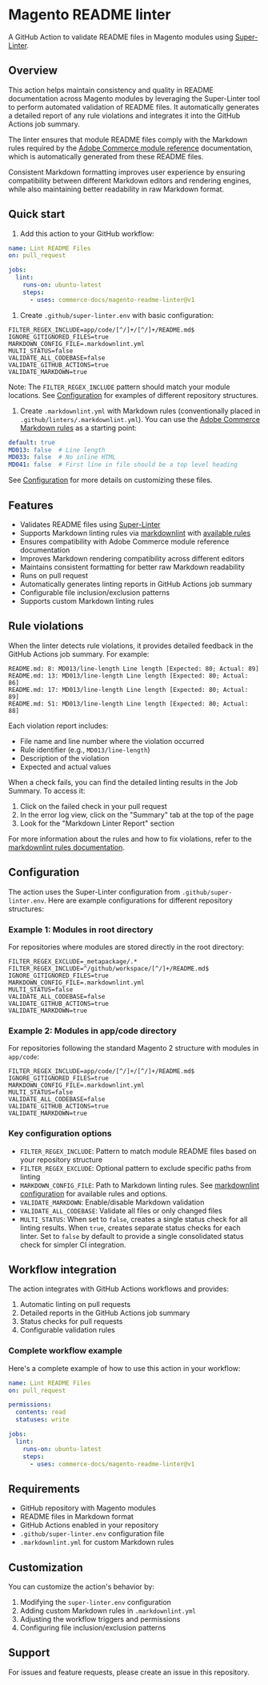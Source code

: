 # Magento README linter

A GitHub Action to validate README files in Magento modules using
[Super-Linter](https://github.com/super-linter/super-linter).

## Overview

This action helps maintain consistency and quality in README documentation across Magento
modules by leveraging the Super-Linter tool to perform automated validation of README
files. It automatically generates a detailed report of any rule violations and integrates
it into the GitHub Actions job summary.

The linter ensures that module README files comply with the Markdown rules required by
the [Adobe Commerce module reference](https://developer.adobe.com/commerce/php/module-reference/)
documentation, which is automatically generated from these README files.

Consistent Markdown formatting improves user experience by ensuring compatibility between
different Markdown editors and rendering engines, while also maintaining better readability
in raw Markdown format.

## Quick start

1. Add this action to your GitHub workflow:

```yaml
name: Lint README Files
on: pull_request

jobs:
  lint:
    runs-on: ubuntu-latest
    steps:
      - uses: commerce-docs/magento-readme-linter@v1
```

1. Create `.github/super-linter.env` with basic configuration:

```env
FILTER_REGEX_INCLUDE=app/code/[^/]+/[^/]+/README.md$
IGNORE_GITIGNORED_FILES=true
MARKDOWN_CONFIG_FILE=.markdownlint.yml
MULTI_STATUS=false
VALIDATE_ALL_CODEBASE=false
VALIDATE_GITHUB_ACTIONS=true
VALIDATE_MARKDOWN=true
```

Note: The `FILTER_REGEX_INCLUDE` pattern should match your module locations. See
[Configuration](#configuration) for examples of different repository structures.

1. Create `.markdownlint.yml` with Markdown rules (conventionally placed in
   `.github/linters/.markdownlint.yml`). You can use the
   [Adobe Commerce Markdown rules](https://github.com/AdobeDocs/commerce-php/blob/main/.github/linters/.markdownlint.yml)
   as a starting point:

```yaml
default: true
MD013: false  # Line length
MD033: false  # No inline HTML
MD041: false  # First line in file should be a top level heading
```

See [Configuration](#configuration) for more details on customizing these files.

## Features

- Validates README files using [Super-Linter](https://github.com/super-linter/super-linter)
- Supports Markdown linting rules via [markdownlint](https://github.com/DavidAnson/markdownlint)
  with [available rules](https://github.com/DavidAnson/markdownlint?tab=readme-ov-file#rules--aliases)
- Ensures compatibility with Adobe Commerce module reference documentation
- Improves Markdown rendering compatibility across different editors
- Maintains consistent formatting for better raw Markdown readability
- Runs on pull request
- Automatically generates linting reports in GitHub Actions job summary
- Configurable file inclusion/exclusion patterns
- Supports custom Markdown linting rules

## Rule violations

When the linter detects rule violations, it provides detailed feedback in the GitHub Actions
job summary. For example:

```text
README.md: 8: MD013/line-length Line length [Expected: 80; Actual: 89]
README.md: 13: MD013/line-length Line length [Expected: 80; Actual: 86]
README.md: 17: MD013/line-length Line length [Expected: 80; Actual: 89]
README.md: 51: MD013/line-length Line length [Expected: 80; Actual: 88]
```

Each violation report includes:

- File name and line number where the violation occurred
- Rule identifier (e.g., `MD013/line-length`)
- Description of the violation
- Expected and actual values

When a check fails, you can find the detailed linting results in the Job Summary. To access it:

1. Click on the failed check in your pull request
2. In the error log view, click on the "Summary" tab at the top of the page
3. Look for the "Markdown Linter Report" section

For more information about the rules and how to fix violations, refer to the
[markdownlint rules documentation](https://github.com/DavidAnson/markdownlint?tab=readme-ov-file#rules--aliases).

## Configuration

The action uses the Super-Linter configuration from `.github/super-linter.env`. Here are
example configurations for different repository structures:

### Example 1: Modules in root directory

For repositories where modules are stored directly in the root directory:

```env
FILTER_REGEX_EXCLUDE=_metapackage/.*
FILTER_REGEX_INCLUDE=^/github/workspace/[^/]+/README.md$
IGNORE_GITIGNORED_FILES=true
MARKDOWN_CONFIG_FILE=.markdownlint.yml
MULTI_STATUS=false
VALIDATE_ALL_CODEBASE=false
VALIDATE_GITHUB_ACTIONS=true
VALIDATE_MARKDOWN=true
```

### Example 2: Modules in app/code directory

For repositories following the standard Magento 2 structure with modules in `app/code`:

```env
FILTER_REGEX_INCLUDE=app/code/[^/]+/[^/]+/README.md$
IGNORE_GITIGNORED_FILES=true
MARKDOWN_CONFIG_FILE=.markdownlint.yml
MULTI_STATUS=false
VALIDATE_ALL_CODEBASE=false
VALIDATE_GITHUB_ACTIONS=true
VALIDATE_MARKDOWN=true
```

### Key configuration options

- `FILTER_REGEX_INCLUDE`: Pattern to match module README files based on your repository
  structure
- `FILTER_REGEX_EXCLUDE`: Optional pattern to exclude specific paths from linting
- `MARKDOWN_CONFIG_FILE`: Path to Markdown linting rules. See
  [markdownlint configuration](https://github.com/DavidAnson/markdownlint#optionsconfig)
  for available rules and options.
- `VALIDATE_MARKDOWN`: Enable/disable Markdown validation
- `VALIDATE_ALL_CODEBASE`: Validate all files or only changed files
- `MULTI_STATUS`: When set to `false`, creates a single status check for all linting
  results. When `true`, creates separate status checks for each linter. Set to `false`
  by default to provide a single consolidated status check for simpler CI integration.

## Workflow integration

The action integrates with GitHub Actions workflows and provides:

1. Automatic linting on pull requests
2. Detailed reports in the GitHub Actions job summary
3. Status checks for pull requests
4. Configurable validation rules

### Complete workflow example

Here's a complete example of how to use this action in your workflow:

```yaml
name: Lint README Files
on: pull_request

permissions:
  contents: read
  statuses: write

jobs:
  lint:
    runs-on: ubuntu-latest
    steps:
      - uses: commerce-docs/magento-readme-linter@v1
```

## Requirements

- GitHub repository with Magento modules
- README files in Markdown format
- GitHub Actions enabled in your repository
- `.github/super-linter.env` configuration file
- `.markdownlint.yml` for custom Markdown rules

## Customization

You can customize the action's behavior by:

1. Modifying the `super-linter.env` configuration
2. Adding custom Markdown rules in `.markdownlint.yml`
3. Adjusting the workflow triggers and permissions
4. Configuring file inclusion/exclusion patterns

## Support

For issues and feature requests, please create an issue in this repository.

